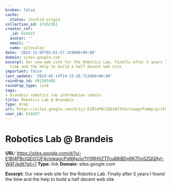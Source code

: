 ```yaml
---
broken: false
cache:
  status: invalid-origin
collection_id: 17452361
creator_ref:
  _id: 624427
  avatar: ''
  email: ''
  name: pitosalas
date: '2022-12-05T02:01:57.329000+00:00'
domain: sites.google.com
excerpt: Our new web site for the Robotics Lab. Finally after 5 years I found the
  time and the help to build a half decent web site
important: false
last_update: '2024-05-14T14:15:20.721000+00:00'
raindrop_id: 481365405
raindrop_type: link
tags:
- brandeis robotics lab information robots
title: Robotics Lab @ Brandeis
type: drop
url: https://sites.google.com/d/1yj-E1Bl4PBcIQEi07JF4clswagcPsWAp/p/1Y0RH0ZT7cu88iBDy6K7Do5ZQQ9yl-W4F/edit?pli=1
user_id: 624427
---
```


# Robotics Lab @ Brandeis

**URL:** https://sites.google.com/d/1yj-E1Bl4PBcIQEi07JF4clswagcPsWAp/p/1Y0RH0ZT7cu88iBDy6K7Do5ZQQ9yl-W4F/edit?pli=1
**Type:** link
**Domain:** sites.google.com

**Excerpt:** Our new web site for the Robotics Lab. Finally after 5 years I found the time and the help to build a half decent web site

